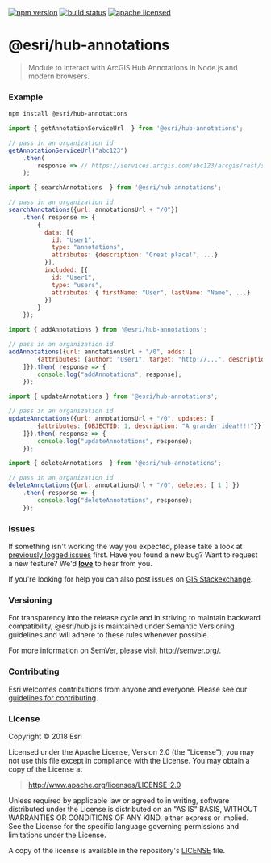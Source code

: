 [![npm version][npm-img]][npm-url]
[![build status][travis-img]][travis-url]
[![apache licensed](https://img.shields.io/badge/license-Apache-green.svg?style=flat-square)](https://raw.githubusercontent.com/Esri/hub.js/master/LICENSE)

[npm-img]: https://img.shields.io/npm/v/@esri/hub-annotations.svg?style=flat-square
[npm-url]: https://www.npmjs.com/package/@esri/hub-annotations
[travis-img]: https://img.shields.io/travis/Esri/hub.js/master.svg?style=flat-square
[travis-url]: https://travis-ci.org/Esri/hub.js

# @esri/hub-annotations

> Module to interact with ArcGIS Hub Annotations in Node.js and modern browsers.

### Example

```bash
npm install @esri/hub-annotations
```

```js
import { getAnnotationServiceUrl  } from '@esri/hub-annotations';

// pass in an organization id
getAnnotationServiceUrl("abc123")
    .then(
        response => // https://services.arcgis.com/abc123/arcgis/rest/services/Hub Annotations/FeatureServer
    );
```

```js
import { searchAnnotations  } from '@esri/hub-annotations';

// pass in an organization id
searchAnnotations({url: annotationsUrl + "/0"})
    .then( response => {
        {
          data: [{
            id: "User1",
            type: "annotations",
            attributes: {description: "Great place!", ...}
          }],
          included: [{
            id: "User1",
            type: "users",
            attributes: { firstName: "User", lastName: "Name", ...}
          }]
        }
    });
```

```js
import { addAnnotations } from '@esri/hub-annotations';

// pass in an organization id
addAnnotations({url: annotationsUrl + "/0", adds: [
        {attributes: {author: "User1", target: "http://...", description: "A grand idea!"}}
    ]}).then( response => {
        console.log("addAnnotations", response);
    });
```

```js
import { updateAnnotations } from '@esri/hub-annotations';

// pass in an organization id
updateAnnotations({url: annotationsUrl + "/0", updates: [
        {attributes: {OBJECTID: 1, description: "A grander idea!!!!"}}
    ]}).then( response => {
        console.log("updateAnnotations", response);
    });
```

```js
import { deleteAnnotations  } from '@esri/hub-annotations';

// pass in an organization id
deleteAnnotations({url: annotationsUrl + "/0", deletes: [ 1 ] })
    .then( response => {
        console.log("deleteAnnotations", response);
    });
```

### Issues

If something isn't working the way you expected, please take a look at [previously logged issues](https://github.com/Esri/hub.js/issues) first.  Have you found a new bug?  Want to request a new feature?  We'd [**love**](https://github.com/Esri/hub.js/issues/new) to hear from you.

If you're looking for help you can also post issues on [GIS Stackexchange](http://gis.stackexchange.com/questions/ask?tags=esri-oss).

### Versioning

For transparency into the release cycle and in striving to maintain backward compatibility, @esri/hub.js is maintained under Semantic Versioning guidelines and will adhere to these rules whenever possible.

For more information on SemVer, please visit <http://semver.org/>.

### Contributing

Esri welcomes contributions from anyone and everyone. Please see our [guidelines for contributing](CONTRIBUTING.md).

### License

Copyright &copy; 2018 Esri

Licensed under the Apache License, Version 2.0 (the "License");
you may not use this file except in compliance with the License.
You may obtain a copy of the License at

> http://www.apache.org/licenses/LICENSE-2.0

Unless required by applicable law or agreed to in writing, software
distributed under the License is distributed on an "AS IS" BASIS,
WITHOUT WARRANTIES OR CONDITIONS OF ANY KIND, either express or implied.
See the License for the specific language governing permissions and
limitations under the License.

A copy of the license is available in the repository's [LICENSE](../../LICENSE) file.
